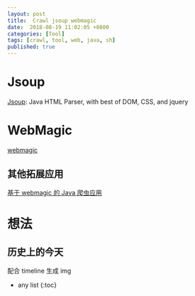```yaml
---
layout: post
title:  Crawl jsoup webmagic
date:  2018-08-19 11:02:05 +0800
categories: [Tool]
tags: [crawl, tool, web, java, sh]
published: true
---
```


# Jsoup 

[Jsoup](https://github.com/jhy/jsoup): Java HTML Parser, with best of DOM, CSS, and jquery 


# WebMagic

[webmagic](https://github.com/code4craft/webmagic)

## 其他拓展应用

[基于 webmagic 的 Java 爬虫应用](https://github.com/brianway/webporter)

# 想法

## 历史上的今天

配合 timeline 生成 img

* any list
{:toc}
